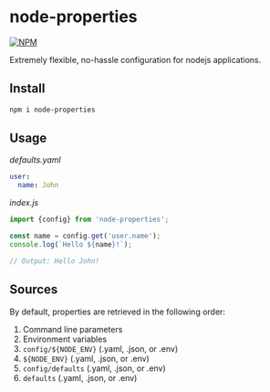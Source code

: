 # node-properties

[![NPM](https://nodei.co/npm/node-properties.svg?downloads=true&downloadRank=true)](https://www.npmjs.com/package/node-properties)

Extremely flexible, no-hassle configuration for nodejs applications.

## Install

```bash
npm i node-properties
```

## Usage

*defaults.yaml*
```yaml
user:
  name: John
```

*index.js*
```typescript
import {config} from 'node-properties';

const name = config.get('user.name');
console.log(`Hello ${name}!`);

// Output: Hello John!
```

## Sources

By default, properties are retrieved in the following order:

1. Command line parameters
2. Environment variables
3. `config/${NODE_ENV}` (.yaml, .json, or .env)
5. `${NODE_ENV}` (.yaml, .json, or .env)
7. `config/defaults` (.yaml, .json, or .env)
9. `defaults` (.yaml, .json, or .env)
